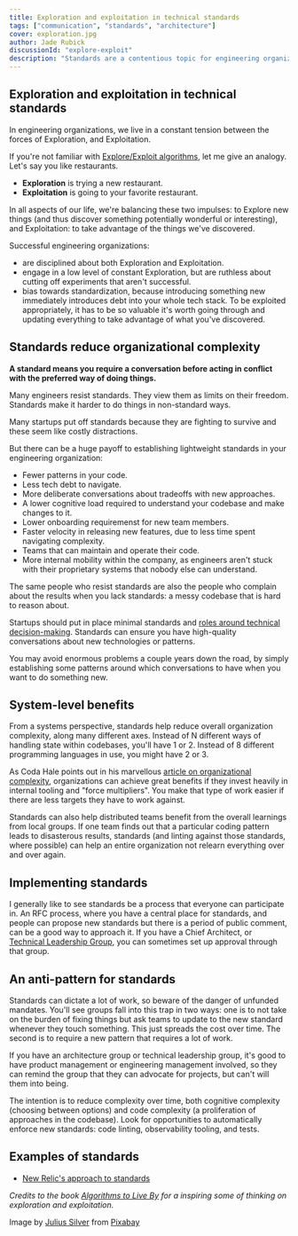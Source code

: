 ```yaml
---
title: Exploration and exploitation in technical standards
tags: ["communication", "standards", "architecture"]
cover: exploration.jpg
author: Jade Rubick
discussionId: "explore-exploit"
description: "Standards are a contentious topic for engineering organizations. Describes how to put in place the right amount of standards, but have a process that allows for useful exploration outside of standards."
---
```


<re-img src="exploration.jpg"></re-img>

## Exploration and exploitation in technical standards

In engineering organizations, we live in a constant tension between the forces of Exploration, and Exploitation.

If you're not familiar with [Explore/Exploit algorithms](https://en.wikipedia.org/wiki/Multi-armed_bandit), let me give an analogy. Let's say you like restaurants. 
* **Exploration** is trying a new restaurant. 
* **Exploitation** is going to your favorite restaurant. 

In all aspects of our life, we're balancing these two impulses: to Explore new things (and thus discover something potentially wonderful or interesting), and Exploitation: to take advantage of the things we've discovered.

Successful engineering organizations:

* are disciplined about both Exploration and Exploitation. 
* engage in a low level of constant Exploration, but are ruthless about cutting off experiments that aren't successful. 
* bias towards standardization, because introducing something new immediately introduces debt into your whole tech stack. To be exploited appropriately, it has to be so valuable it's worth going through and updating everything to take advantage of what you've discovered.

## Standards reduce organizational complexity

**A standard means you require a conversation before acting in conflict with the preferred way of doing things.** 

Many engineers resist standards. They view them as limits on their freedom. Standards make it harder to do things in non-standard ways.

Many startups put off standards because they are fighting to survive and these seem like costly distractions.

But there can be a huge payoff to establishing lightweight standards in your engineering organization:

*   Fewer patterns in your code.
*   Less tech debt to navigate. 
*   More deliberate conversations about tradeoffs with new approaches.
*   A lower cognitive load required to understand your codebase and make changes to it. 
*   Lower onboarding requiremenst for new team members.
*   Faster velocity in releasing new features, due to less time spent navigating complexity.
*   Teams that can maintain and operate their code.
*   More internal mobility within the company, as engineers aren't stuck with their proprietary systems that nobody else can understand. 

The same people who resist standards are also the people who complain about the results when you lack standards: a messy codebase that is hard to reason about. 

Startups should put in place minimal standards and [roles around technical decision-making](/coordination-models/). Standards can ensure you have high-quality conversations about new technologies or patterns. 

You may avoid enormous problems a couple years down the road, by simply establishing some patterns around which conversations to have when you want to do something new. 

## System-level benefits

From a systems perspective, standards help reduce overall organization complexity, along many different axes. Instead of N different ways of handling state within codebases, you'll have 1 or 2. Instead of 8 different programming languages in use, you might have 2 or 3. 

As Coda Hale points out in his marvellous [article on organizational complexity](https://codahale.com/work-is-work/), organizations can achieve great benefits if they invest heavily in internal tooling and "force multipliers". You make that type of work easier if there are less targets they have to work against. 

Standards can also help distributed teams benefit from the overall learnings from local groups. If one team finds out that a particular coding pattern leads to disasterous results, standards (and linting against those standards, where possible) can help an entire organization not relearn everything over and over again.

## Implementing standards

I generally like to see standards be a process that everyone can participate in. An RFC process, where you have a central place for standards, and people can propose new standards but there is a period of public comment, can be a good way to approach it. If you have a Chief Architect, or [Technical Leadership Group](/coordination-models/), you can sometimes set up approval through that group. 

## An anti-pattern for standards

Standards can dictate a lot of work, so beware of the danger of unfunded mandates. You'll see groups fall into this trap in two ways: one is to not take on the burden of fixing things but ask teams to update to the new standard whenever they touch something. This just spreads the cost over time. The second is to require a new pattern that requires a lot of work. 

If you have an architecture group or technical leadership group, it's good to have product management or engineering management involved, so they can remind the group that they can advocate for projects, but can't will them into being. 

The intention is to reduce complexity over time, both cognitive complexity (choosing between options) and code complexity (a proliferation of approaches in the codebase). Look for opportunities to automatically enforce new standards: code linting, observability tooling, and tests.

## Examples of standards

* [New Relic's approach to standards](https://newrelic.com/blog/best-practices/engineering-standards)

_Credits to the book [Algorithms to Live By](https://algorithmstoliveby.com) for a inspiring some of thinking on exploration and exploitation._

Image by [Julius Silver](https://pixabay.com/users/julius_silver-4371822/) from [Pixabay](https://pixabay.com/)
